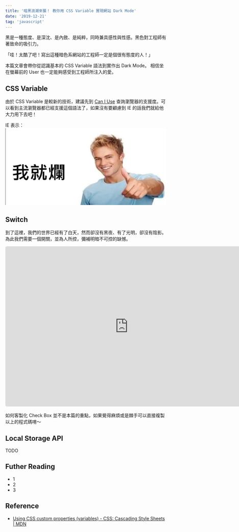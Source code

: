 ```yaml
---
title: '暗黑浪潮來襲！ 教你用 CSS Variable 實現網站 Dark Mode'
date: '2019-12-21'
tag: 'javascript'
---
```


黑是一種態度、是深沈、是內斂、是純粹，同時兼具感性與性感。黑色對工程師有著致命的吸引力。

「哇！太酷了吧！寫出這種暗色系網站的工程師一定是個很有態度的人！」

本篇文章會帶你從認識基本的 CSS Variable 語法到實作出 Dark Mode。
相信坐在螢幕前的 User 也一定能夠感受到工程師所注入的愛。

## CSS Variable

由於 CSS Variable 是較新的技術，建議先到 [Can I Use](https://caniuse.com/#search=css%20variable) 查詢瀏覽器的支援度。可以看到主流瀏覽器都已經支援這個語法了，如果沒有要顧慮到 IE 的話我們就給他大力用下去吧！

IE 表示：
![我就爛](../images/我就爛.jpeg)

## Switch

到了這裡，我們的世界已經有了白天，然而卻沒有黑夜、有了光明，卻沒有陰影。為此我們需要一個開關，並為人所控，彌補明暗不可控的缺憾。

<iframe
  height="500px"
  style="width: 80vw; border: 0; border-radius: 5px; align-self: center"
  src="https://codesandbox.io/embed/eloquent-platform-dszbz?view=splite"
></iframe>

如何客製化 Check Box 並不是本篇的重點，如果覺得麻煩或是棘手可以直接複製以上的程式碼唷～

## Local Storage API

TODO

## Futher Reading

- 1
- 2
- 3

## Reference

- [Using CSS custom properties (variables) - CSS: Cascading Style Sheets | MDN](https://developer.mozilla.org/en-US/docs/Web/CSS/Using_CSS_custom_properties)
